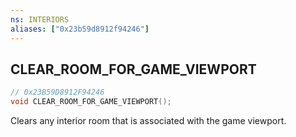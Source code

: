 ```yaml
---
ns: INTERIORS
aliases: ["0x23b59d8912f94246"]
---
```

## CLEAR_ROOM_FOR_GAME_VIEWPORT

```c
// 0x23B59D8912F94246
void CLEAR_ROOM_FOR_GAME_VIEWPORT();
```

Clears any interior room that is associated with the game viewport.

